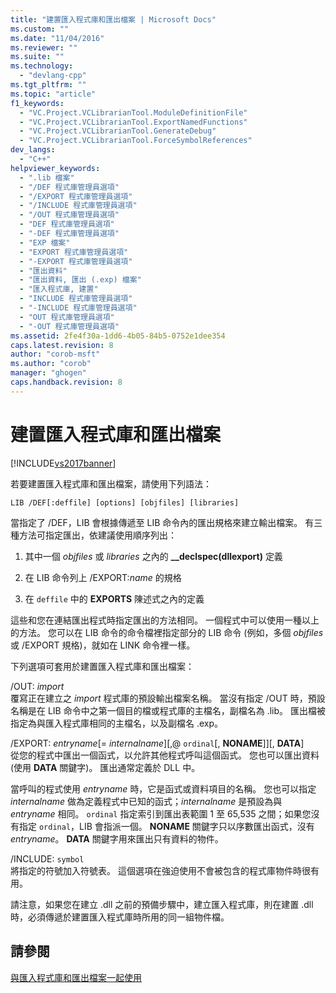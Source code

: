 ```yaml
---
title: "建置匯入程式庫和匯出檔案 | Microsoft Docs"
ms.custom: ""
ms.date: "11/04/2016"
ms.reviewer: ""
ms.suite: ""
ms.technology: 
  - "devlang-cpp"
ms.tgt_pltfrm: ""
ms.topic: "article"
f1_keywords: 
  - "VC.Project.VCLibrarianTool.ModuleDefinitionFile"
  - "VC.Project.VCLibrarianTool.ExportNamedFunctions"
  - "VC.Project.VCLibrarianTool.GenerateDebug"
  - "VC.Project.VCLibrarianTool.ForceSymbolReferences"
dev_langs: 
  - "C++"
helpviewer_keywords: 
  - ".lib 檔案"
  - "/DEF 程式庫管理員選項"
  - "/EXPORT 程式庫管理員選項"
  - "/INCLUDE 程式庫管理員選項"
  - "/OUT 程式庫管理員選項"
  - "DEF 程式庫管理員選項"
  - "-DEF 程式庫管理員選項"
  - "EXP 檔案"
  - "EXPORT 程式庫管理員選項"
  - "-EXPORT 程式庫管理員選項"
  - "匯出資料"
  - "匯出資料, 匯出 (.exp) 檔案"
  - "匯入程式庫, 建置"
  - "INCLUDE 程式庫管理員選項"
  - "-INCLUDE 程式庫管理員選項"
  - "OUT 程式庫管理員選項"
  - "-OUT 程式庫管理員選項"
ms.assetid: 2fe4f30a-1dd6-4b05-84b5-0752e1dee354
caps.latest.revision: 8
author: "corob-msft"
ms.author: "corob"
manager: "ghogen"
caps.handback.revision: 8
---
```

# 建置匯入程式庫和匯出檔案
[!INCLUDE[vs2017banner](../../assembler/inline/includes/vs2017banner.md)]

若要建置匯入程式庫和匯出檔案，請使用下列語法：  
  
```  
LIB /DEF[:deffile] [options] [objfiles] [libraries]  
```  
  
 當指定了 \/DEF，LIB 會根據傳遞至 LIB 命令內的匯出規格來建立輸出檔案。  有三種方法可指定匯出，依建議使用順序列出：  
  
1.  其中一個 *objfiles* 或 *libraries* 之內的 **\_\_declspec\(dllexport\)** 定義  
  
2.  在 LIB 命令列上 \/EXPORT:*name* 的規格  
  
3.  在 `deffile` 中的 **EXPORTS** 陳述式之內的定義  
  
 這些和您在連結匯出程式時指定匯出的方法相同。  一個程式中可以使用一種以上的方法。  您可以在 LIB 命令的命令檔裡指定部分的 LIB 命令 \(例如，多個 *objfiles* 或 \/EXPORT 規格\)，就如在 LINK 命令裡一樣。  
  
 下列選項可套用於建置匯入程式庫和匯出檔案：  
  
 \/OUT: *import*  
 覆寫正在建立之 *import* 程式庫的預設輸出檔案名稱。  當沒有指定 \/OUT 時，預設名稱是在 LIB 命令中之第一個目的檔或程式庫的主檔名，副檔名為 .lib。  匯出檔被指定為與匯入程式庫相同的主檔名，以及副檔名 .exp。  
  
 \/EXPORT: *entryname*\[\= *internalname*\]\[,@ `ordinal`\[, **NONAME**\]\]\[, **DATA**\]  
 從您的程式中匯出一個函式，以允許其他程式呼叫這個函式。  您也可以匯出資料 \(使用 **DATA** 關鍵字\)。  匯出通常定義於 DLL 中。  
  
 當呼叫的程式使用 *entryname* 時，它是函式或資料項目的名稱。  您也可以指定 *internalname* 做為定義程式中已知的函式；*internalname* 是預設為與 *entryname* 相同。  `ordinal` 指定索引到匯出表範圍 1 至 65,535 之間；如果您沒有指定 `ordinal`，LIB 會指派一個。  **NONAME** 關鍵字只以序數匯出函式，沒有 *entryname*。  **DATA** 關鍵字用來匯出只有資料的物件。  
  
 \/INCLUDE: `symbol`  
 將指定的符號加入符號表。  這個選項在強迫使用不會被包含的程式庫物件時很有用。  
  
 請注意，如果您在建立 .dll 之前的預備步驟中，建立匯入程式庫，則在建置 .dll 時，必須傳遞於建置匯入程式庫時所用的同一組物件檔。  
  
## 請參閱  
 [與匯入程式庫和匯出檔案一起使用](../../build/reference/working-with-import-libraries-and-export-files.md)